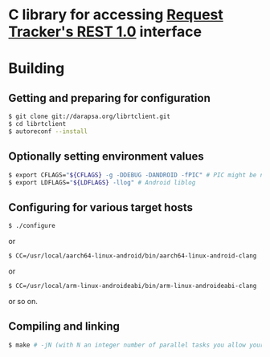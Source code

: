 # C library for accessing [Request Tracker's REST 1.0](https://rt-wiki.bestpractical.com/wiki/REST) interface

# Building

## Getting and preparing for configuration

```sh
$ git clone git://darapsa.org/librtclient.git
$ cd librtclient
$ autoreconf --install
```

## Optionally setting environment values

```sh
$ export CFLAGS="${CFLAGS} -g -DDEBUG -DANDROID -fPIC" # PIC might be needed later on android_armv7
$ export LDFLAGS="${LDFLAGS} -llog" # Android liblog
```

## Configuring for various target hosts

```sh
$ ./configure
```

or

```sh
$ CC=/usr/local/aarch64-linux-android/bin/aarch64-linux-android-clang ./configure --host=aarch64-linux-android
```

or

```sh
$ CC=/usr/local/arm-linux-androideabi/bin/arm-linux-androideabi-clang ./configure --host=arm-linux-androideabi
```

or so on.

## Compiling and linking

```sh
$ make # -jN (with N an integer number of parallel tasks you allow your computer to run for compiling this)
```
